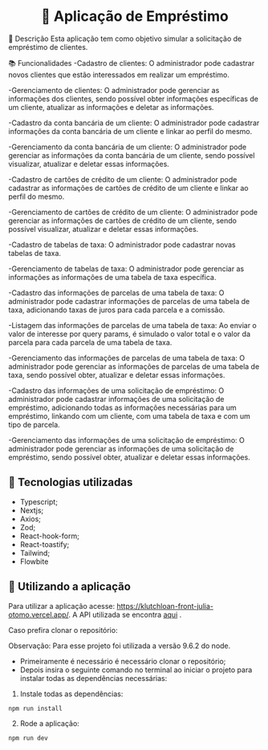 <h1 align="center"> 📱 Aplicação de Empréstimo </h1>

📜 Descrição
Esta aplicação tem como objetivo simular a solicitação de empréstimo de clientes.

📚 Funcionalidades
-Cadastro de clientes: O administrador pode cadastrar novos clientes que estão interessados em realizar um empréstimo.

-Gerenciamento de clientes: O administrador pode gerenciar as informações dos clientes, sendo possível obter informações específicas de um cliente, atualizar as informações e deletar as informações.

-Cadastro da conta bancária de um cliente: O administrador pode cadastrar informações da conta bancária de um cliente e linkar ao perfil do mesmo.

-Gerenciamento da conta bancária de um cliente: O administrador pode gerenciar as informações da conta bancária de um cliente, sendo possível visualizar, atualizar e deletar essas informações.

-Cadastro de cartões de crédito de um cliente: O administrador pode cadastrar as informações de cartões de crédito de um cliente e linkar ao perfil do mesmo.

-Gerenciamento de cartões de crédito de um cliente: O administrador pode gerenciar as informações de cartões de crédito de um cliente, sendo possível visualizar, atualizar e deletar essas informações.

-Cadastro de tabelas de taxa: O administrador pode cadastrar novas tabelas de taxa.

-Gerenciamento de tabelas de taxa: O administrador pode gerenciar as informações as informações de uma tabela de taxa específica.

-Cadastro das informações de parcelas de uma tabela de taxa: O administrador pode cadastrar informações de parcelas de uma tabela de taxa, adicionando taxas de juros para cada parcela e a comissão.

-Listagem das informações de parcelas de uma tabela de taxa: Ao enviar o valor de interesse por query params, é simulado o valor total e o valor da parcela para cada parcela de uma tabela de taxa.

-Gerenciamento das informações de parcelas de uma tabela de taxa: O administrador pode gerenciar as informações de parcelas de uma tabela de taxa, sendo possível obter, atualizar e deletar essas informações.

-Cadastro das informações de uma solicitação de empréstimo: O administrador pode cadastrar informações de uma solicitação de empréstimo, adicionando todas as informações necessárias para um empréstimo, linkando com um cliente, com uma tabela de taxa e com um tipo de parcela.

-Gerenciamento das informações de uma solicitação de empréstimo: O administrador pode gerenciar as informações de uma solicitação de empréstimo, sendo possível obter, atualizar e deletar essas informações.

## :wrench: Tecnologias utilizadas

- Typescript;
- Nextjs;
- Axios;
- Zod;
- React-hook-form;
- React-toastify;
- Tailwind;
- Flowbite

## :rocket: Utilizando a aplicação

Para utilizar a aplicação acesse: https://klutchloan-front-julia-otomo.vercel.app/.
A API utilizada se encontra <a href="https://github.com/julia-otomo/KlutchLoan-back-end">aqui</a> .

Caso prefira clonar o repositório:

Observação: Para esse projeto foi utilizada a versão 9.6.2 do node.

- Primeiramente é necessário é necessário clonar o repositório;
- Depois insira o seguinte comando no terminal ao iniciar o projeto para instalar todas as dependências necessárias:

1. Instale todas as dependências:

```bash
npm run install
```

2. Rode a aplicação:

```bash
npm run dev
```
